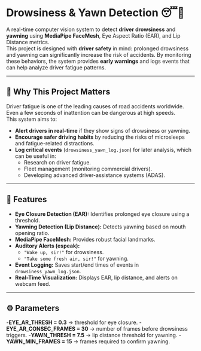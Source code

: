 # Drowsiness & Yawn Detection 😴🛑  

A real-time computer vision system to detect **driver drowsiness** and **yawning** using **MediaPipe FaceMesh**, Eye Aspect Ratio (EAR), and Lip Distance metrics.  
This project is designed with **driver safety** in mind: prolonged drowsiness and yawning can significantly increase the risk of accidents. By monitoring these behaviors, the system provides **early warnings** and logs events that can help analyze driver fatigue patterns.  

---

## 🚗 Why This Project Matters  
Driver fatigue is one of the leading causes of road accidents worldwide. Even a few seconds of inattention can be dangerous at high speeds.  
This system aims to:  
- **Alert drivers in real-time** if they show signs of drowsiness or yawning.  
- **Encourage safer driving habits** by reducing the risks of microsleeps and fatigue-related distractions.  
- **Log critical events** (`drowsiness_yawn_log.json`) for later analysis, which can be useful in:  
  - Research on driver fatigue.  
  - Fleet management (monitoring commercial drivers).  
  - Developing advanced driver-assistance systems (ADAS).  

---

## 🔹 Features  
- **Eye Closure Detection (EAR):** Identifies prolonged eye closure using a threshold.  
- **Yawning Detection (Lip Distance):** Detects yawning based on mouth opening ratio.  
- **MediaPipe FaceMesh:** Provides robust facial landmarks.  
- **Auditory Alerts (espeak):**  
  - `"Wake up, sir!"` for drowsiness.  
  - `"Take some fresh air, sir!"` for yawning.  
- **Event Logging:** Saves start/end times of events in `drowsiness_yawn_log.json`.  
- **Real-Time Visualization:** Displays EAR, lip distance, and alerts on webcam feed.  

---

## ⚙️ Parameters
-**EYE_AR_THRESH = 0.3** → threshold for eye closure.
-**EYE_AR_CONSEC_FRAMES = 30** → number of frames before drowsiness triggers.
-**YAWN_THRESH = 7.5** → lip distance threshold for yawning.
-**YAWN_MIN_FRAMES = 15** → frames required to confirm yawning.
